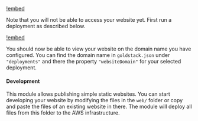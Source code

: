 [!embed](./../shared/getting-started-infrastructure.md)

Note that you will not be able to access your website yet. First run a deployment as described below.

[!embed](./../shared/getting-started-deployment.md)

You should now be able to view your website on the domain name you have configured. You can find the domain name in `goldstack.json` under `"deployments"` and there the property `"websiteDomain"` for your selected deployment.

#### Development

This module allows publishing simple static websites. You can start developing your website by modifying the files in the `web/` folder or copy and paste the files of an existing website in there. The module will deploy all files from this folder to the AWS infrastructure.
